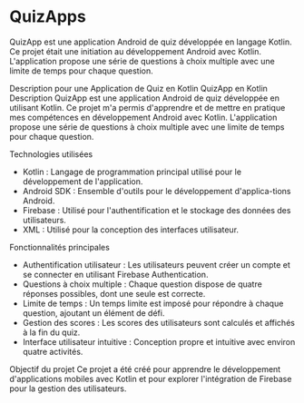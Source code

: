# QuizApps
QuizApp est une application Android de quiz développée en langage Kotlin. Ce projet était une initiation au développement Android avec Kotlin. L'application propose une série de questions à choix multiple avec une limite de temps pour chaque question.


Description pour une Application de Quiz en Kotlin
QuizApp en Kotlin
Description
QuizApp est une application Android de quiz développée en utilisant Kotlin. Ce projet m'a permis d'apprendre et de mettre en pratique mes compétences en développement Android avec Kotlin. L'application propose une série de questions à choix multiple avec une limite de temps pour chaque question.

Technologies utilisées

- Kotlin : Langage de programmation principal utilisé pour le développement de l'application.
- Android SDK : Ensemble d'outils pour le développement d'applica-tions Android.
- Firebase : Utilisé pour l'authentification et le stockage des données des utilisateurs.
- XML : Utilisé pour la conception des interfaces utilisateur.
  
Fonctionnalités principales

- Authentification utilisateur : Les utilisateurs peuvent créer un compte et se connecter en utilisant Firebase Authentication.
- Questions à choix multiple : Chaque question dispose de quatre réponses possibles, dont une seule est correcte.
- Limite de temps : Un temps limite est imposé pour répondre à chaque question, ajoutant un élément de défi.
- Gestion des scores : Les scores des utilisateurs sont calculés et affichés à la fin du quiz.
- Interface utilisateur intuitive : Conception propre et intuitive avec environ quatre activités.
  
Objectif du projet
Ce projet a été créé pour apprendre le développement d'applications mobiles avec Kotlin et pour explorer l'intégration de Firebase pour la gestion des utilisateurs.
